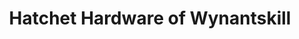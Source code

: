 ---
title: "Hatchet Hardware of Wynantskill"
url: /wynantskill/hatchet-hardware-of-wynantskill/
shop: doityourself
---